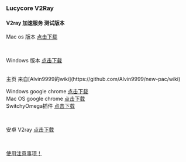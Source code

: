 ### Lucycore V2Ray

#### V2ray 加速服务 测试版本


Mac os 版本 [点击下载](http://www.lucycore.top/v2ray/v2rayMacX.zip)

<br>

Windows 版本 [点击下载](http://www.lucycore.top/v2ray/v2rayWinX.zip)


<br>
主页 来自[Alvin9999的wiki](https://github.com/Alvin9999/new-pac/wiki)

<br>

Windows google chrome [点击下载](http://www.lucycore.top/static/v2ray-download/ChromeStandalone_66.0.3359.139_Setup.exe)
<br>
Mac OS google chrome [点击下载](http://www.lucycore.top/static/v2ray-download/google-chrome-69-0-3497-81-64-bit.dmg)
<br>
SwitchyOmega插件 [点击下载](http://www.lucycore.top/static/SwitchyOmega_Chromium.crx)

<br>

安卓 V2ray [点击下载](http://www.lucycore.top/static/v2ray-download/v2ng.apk)

<br>

[使用注意事项！](Prompt.md)

<br>

